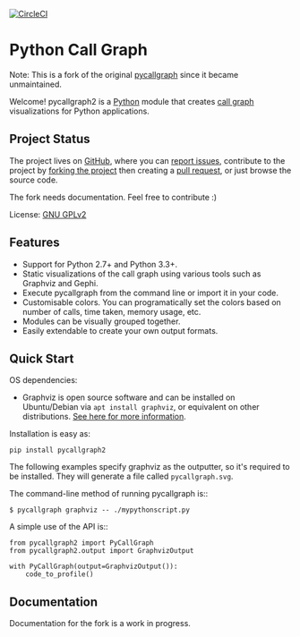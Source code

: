 [![CircleCI](https://circleci.com/gh/daneads/pycallgraph2.svg?style=svg)](https://circleci.com/gh/daneads/pycallgraph2)

# Python Call Graph

Note: This is a fork of the original [pycallgraph](https://github.com/gak/pycallgraph) since it became unmaintained.

Welcome! pycallgraph2 is a [Python](http://www.python.org) module that creates [call graph](http://en.wikipedia.org/wiki/Call_graph) visualizations for Python applications.

## Project Status

The project lives on [GitHub](https://github.com/daneads/pycallgraph2), where you can [report issues](https://github.com/daneads/pycallgraph2/issues), contribute to the project by [forking the project](https://help.github.com/articles/fork-a-repo) then creating a [pull request](https://help.github.com/articles/using-pull-requests), or just browse the source code.

The fork needs documentation. Feel free to contribute :)

License: [GNU GPLv2](LICENSE)

## Features

* Support for Python 2.7+ and Python 3.3+.
* Static visualizations of the call graph using various tools such as Graphviz and Gephi.
* Execute pycallgraph from the command line or import it in your code.
* Customisable colors. You can programatically set the colors based on number of calls, time taken, memory usage, etc.
* Modules can be visually grouped together.
* Easily extendable to create your own output formats.

## Quick Start

OS dependencies:

* Graphviz is open source software and can be installed on Ubuntu/Debian via `apt install graphviz`, or equivalent on other distributions.
  [See here for more information](https://graphviz.org/download/).

Installation is easy as:

    pip install pycallgraph2

The following examples specify graphviz as the outputter, so it's required to be installed. They will generate a file called `pycallgraph.svg`.

The command-line method of running pycallgraph is::

    $ pycallgraph graphviz -- ./mypythonscript.py

A simple use of the API is::

    from pycallgraph2 import PyCallGraph
    from pycallgraph2.output import GraphvizOutput

    with PyCallGraph(output=GraphvizOutput()):
        code_to_profile()

## Documentation

Documentation for the fork is a work in progress.
